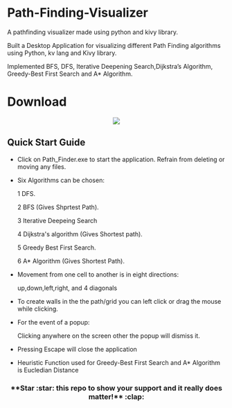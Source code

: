 # Path-Finding-Visualizer
A pathfinding visualizer made using python and kivy library. 

Built a Desktop Application for visualizing different Path Finding algorithms using Python, kv lang and Kivy library.

Implemented BFS, DFS, Iterative Deepening Search,Dijkstra’s Algorithm, Greedy-Best First Search and A* Algorithm.

# Download

<p align="center"><a href="https://drive.google.com/drive/folders/16dmCk5kYy-zJ4xGf-nLcSl73oV1msO8s?usp=sharing"><img src="https://github.com/mukul500/AnimeXStream/blob/dev/meta/android/download.png"></a></p> 

## Quick Start Guide
* Click on Path_Finder.exe to start the application.
Refrain from deleting or moving any files.
* Six Algorithms can be chosen:

   1 DFS.
   
   2 BFS (Gives Shprtest Path).
   
   3 Iterative Deepeing Search
   
   4 Dijkstra's algorithm (Gives Shortest path).
   
   5 Greedy Best First Search.
   
   6 A* Algorithm (Gives Shortest Path).
   
* Movement from one cell to another is in eight directions:

  up,down,left,right, and 4 diagonals

* To create walls in the the path/grid you can left click or drag the mouse while clicking.
* For the event of a popup:

  Clicking anywhere on the screen other the popup will dismiss it.
* Pressing Escape will close the application
* Heuristic Function used for Greedy-Best First Search and A* Algorithm is Eucledian Distance
<h3 align="center">**Star :star:  this repo to show your support and it really does matter!** :clap:</h4>
